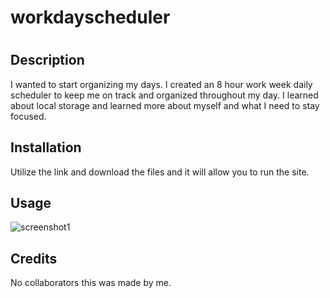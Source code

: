 # workdayscheduler
# <Your-Project-Title>

## Description

I wanted to start organizing my days.  I created an 8 hour work week daily scheduler to keep me on track and organized throughout my day. I learned about local storage and learned more about myself and what I need to stay focused.




## Installation

Utilize the link and download the files and it will allow you to run the site.

## Usage



    
![screenshot1](.Assets/screenshot.png)


## Credits

No collaborators this was made by me.

